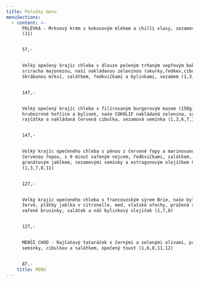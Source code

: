```yaml
---
title: Položky menu
menuSections:
  - content: >-
      POLÉVKA - Mrkvový krém s kokosovým mlékem a chilli vlasy, sezamová semínka
      (11)


      57,-


      Velký opečený krajíc chleba s dlouze pečeným trhaným vepřovým bokem,
      sriracha majonézou, naší nakládanou zeleninou (okurky,ředkev,cibulka),
      škrábanou mrkví, salátkem, ředkvičkami a bylinkami, sezamem (1,3,6,10,11)


      147,-


      Velký opečený krajíc chleba s filírovaným burgerovým masem (150g), dip z
      hrubozrnné hořčice a bylinek, naše COKOLIF nakládaná zelenina, salátek,
      rajčátka a nakládaná červená cibulka, sezamová semínka (1,3,6,7,10,11)


      147,-


      Velký krajíc opečeného chleba s pěnou z červené řepy a marinovanou
      červenou řepou, s 9 minut vařeným vejcem, ředkvičkami, salátkem,
      granátovým jablkem, sezamovými semínky a estragonovým olejíčkem COKOLIF
      (1,3,7,8,11)


      127,-


      Velký krajíc opečeného chleba s francouzským sýrem Brie, naše bylinkové
      žervé, plátky jablka v citronelle, med, vlašské ořechy, pražená semínka,
      vařené brusinky, salátek a náš bylinkový olejíček (1,7,8)


      127,-


      MENŠÍ CHOD - Rajčatový tataráček s černými a zelenými olivami, praženými
      semínky, cibulkou a salátkem, opečený toust (1,6,8,11,12)


      87,-
    title: MENU
---
```


